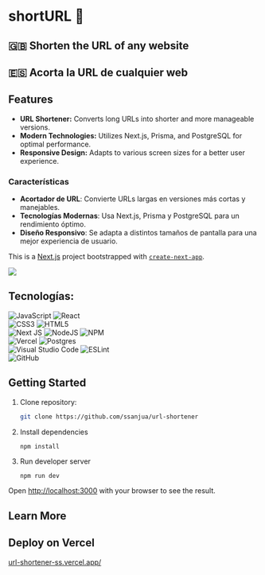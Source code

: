 # shortURL 🔗

## 🇬🇧 Shorten the URL of any website 
## 🇪🇸 Acorta la URL de cualquier web 

## Features
- **URL Shortener:** Converts long URLs into shorter and more manageable versions.
- **Modern Technologies:** Utilizes Next.js, Prisma, and PostgreSQL for optimal performance.
- **Responsive Design:** Adapts to various screen sizes for a better user experience.


### Características

- **Acortador de URL**: Convierte URLs largas en versiones más cortas y manejables.
- **Tecnologías Modernas**: Usa Next.js, Prisma y PostgreSQL para un rendimiento óptimo.
- **Diseño Responsivo**: Se adapta a distintos tamaños de pantalla para una mejor experiencia de usuario.


This is a [Next.js](https://nextjs.org/) project bootstrapped with [`create-next-app`](https://github.com/vercel/next.js/tree/canary/packages/create-next-app).


![](public/url-shortener_preview.png)

## Tecnologías:
![JavaScript](https://img.shields.io/badge/javascript-%23323330.svg?style=for-the-badge&logo=javascript&logoColor=%23F7DF1E)
![React](https://img.shields.io/badge/react-%2320232a.svg?style=for-the-badge&logo=react&logoColor=%2361DAFB)
<br>
![CSS3](https://img.shields.io/badge/css3-%231572B6.svg?style=for-the-badge&logo=css3&logoColor=white)
![HTML5](https://img.shields.io/badge/html5-%23E34F26.svg?style=for-the-badge&logo=html5&logoColor=white)
<br>
![Next JS](https://img.shields.io/badge/Next-black?style=for-the-badge&logo=next.js&logoColor=white)
![NodeJS](https://img.shields.io/badge/node.js-6DA55F?style=for-the-badge&logo=node.js&logoColor=white)
![NPM](https://img.shields.io/badge/NPM-%23CB3837.svg?style=for-the-badge&logo=npm&logoColor=white)
</br>
![Vercel](https://img.shields.io/badge/vercel-%23000000.svg?style=for-the-badge&logo=vercel&logoColor=white)
![Postgres](https://img.shields.io/badge/postgres-%23316192.svg?style=for-the-badge&logo=postgresql&logoColor=white)
<br>
![Visual Studio Code](https://img.shields.io/badge/Visual%20Studio%20Code-0078d7.svg?style=for-the-badge&logo=visual-studio-code&logoColor=white)
![ESLint](https://img.shields.io/badge/ESLint-4B3263?style=for-the-badge&logo=eslint&logoColor=white)
<br>
![GitHub](https://img.shields.io/badge/github-%23121011.svg?style=for-the-badge&logo=github&logoColor=white)


## Getting Started

1. Clone repository:
   ```sh
   git clone https://github.com/ssanjua/url-shortener

2. Install dependencies
	```
	npm install
	```
3. Run developer server

	```bash
	npm run dev
	```

Open [http://localhost:3000](http://localhost:3000) with your browser to see the result.

## Learn More



## Deploy on Vercel

[url-shortener-ss.vercel.app/](url)

